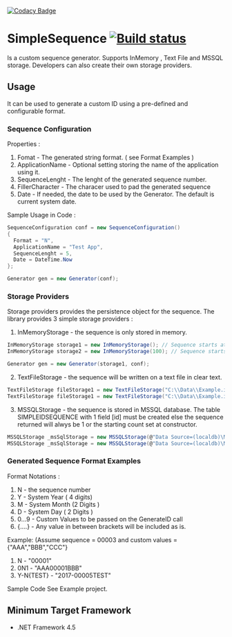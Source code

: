 [![Codacy Badge](https://api.codacy.com/project/badge/Grade/9cbae0cc213b4d0589e3d8b7a8cadae4)](https://app.codacy.com/app/m3lles/SimpleSequence?utm_source=github.com&utm_medium=referral&utm_content=trashvin/SimpleSequence&utm_campaign=Badge_Grade_Dashboard)
# SimpleSequence [![Build status](https://ci.appveyor.com/api/projects/status/3dftm9x1rvfjusk0?svg=true)](https://ci.appveyor.com/project/trashvin/simplesequence)
Is a custom sequence generator. Supports InMemory , Text File and MSSQL storage. Developers can also create their own storage providers.

## Usage
It can be used to generate a custom ID using a pre-defined and configurable format.

### Sequence Configuration

Properties :

1. Fomat - The generated string format. ( see Format Examples )
2. ApplicationName - Optional setting storing the name of the application using it.
3. SequenceLenght - The lenght of the generated sequence number.
4. FillerCharacter - The characer used to pad the generated sequence
5. Date - If needed, the date to be used by the Generator. The default is current system date.

Sample Usage in Code :
```C#
SequenceConfiguration conf = new SequenceConfiguration()
{
  Format = "N",
  ApplicationName = "Test App",
  SequenceLenght = 5,
  Date = DateTime.Now
};

Generator gen = new Generator(conf);
```

### Storage Providers
Storage providers provides the persistence object for the sequence. The library provides 3 simple storage providers :
1. InMemoryStorage - the sequence is only stored in memory.
```C#
InMemoryStorage storage1 = new InMemoryStorage(); // Sequence starts at 1
InMemoryStorage storage2 = new InMemoryStorage(100); // Sequence starts at 100

Generator gen = new Generator(storage1, conf);
```
2. TextFileStorage - the sequence will be written on a text file in clear text.
```C#
TextFileStorage fileStorage1 = new TextFileStorage("C:\\Data\\Example.id"); // Starts at 1 , storage at filename provided
TextFileStorage fileStorage1 = new TextFileStorage("C:\\Data\\Example.id",10); // Starts at 10
```
3. MSSQLStorage - the sequence is stored in MSSQL database. The table SIMPLEIDSEQUENCE with 1 field [id] must be created else the sequence returned will alwys be 1 or the starting count set at constructor.
```C#
MSSQLStorage _msSqlStorage = new MSSQLStorage(@"Data Source=(localdb)\MSSQLLocalDB;Initial Catalog=TestDB;Integrated Security=True");
MSSQLStorage _msSqlStorage = new MSSQLStorage(@"Data Source=(localdb)\MSSQLLocalDB;Initial Catalog=TestDB;Integrated Security=True",50);
```

### Generated Sequence Format Examples
Format Notations :
1. N - the sequence number
2. Y - System Year ( 4 digits)
3. M - System Month (2 Digits )
4. D - System Day ( 2 Digits )
5. 0...9 - Custom Values to be passed on the GenerateID call
6. {....} - Any value in between brackets will be included as is.

Example: (Assume sequence = 00003 and custom values = {"AAA","BBB","CCC"}
1. N - "00001"
2. 0N1 - "AAA00001BBB"
3. Y-N{TEST} - "2017-00005TEST"

Sample Code
 See Example project.

## Minimum Target Framework 
- .NET Framework 4.5
